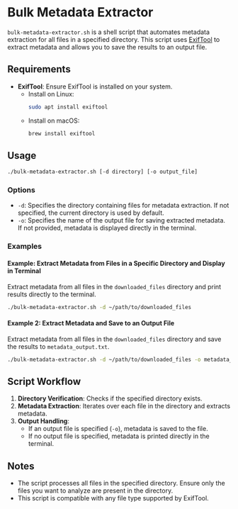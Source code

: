 # Bulk Metadata Extractor

`bulk-metadata-extractor.sh` is a shell script that automates metadata extraction for all files in a specified directory. This script uses [ExifTool](https://exiftool.org/) to extract metadata and allows you to save the results to an output file.

## Requirements

- **ExifTool**: Ensure ExifTool is installed on your system.
  - Install on Linux:
    ```bash
    sudo apt install exiftool
    ```
  - Install on macOS:
    ```bash
    brew install exiftool
    ```

## Usage

```bash
./bulk-metadata-extractor.sh [-d directory] [-o output_file]
```

### Options
- `-d`: Specifies the directory containing files for metadata extraction. If not specified, the current directory is used by default.
- `-o`: Specifies the name of the output file for saving extracted metadata. If not provided, metadata is displayed directly in the terminal.

### Examples

#### Example: Extract Metadata from Files in a Specific Directory and Display in Terminal
Extract metadata from all files in the `downloaded_files` directory and print results directly to the terminal.

```bash
./bulk-metadata-extractor.sh -d ~/path/to/downloaded_files
```

#### Example 2: Extract Metadata and Save to an Output File
Extract metadata from all files in the `downloaded_files` directory and save the results to `metadata_output.txt`.

```bash
./bulk-metadata-extractor.sh -d ~/path/to/downloaded_files -o metadata_output.txt
```

## Script Workflow

1. **Directory Verification**: Checks if the specified directory exists.
2. **Metadata Extraction**: Iterates over each file in the directory and extracts metadata.
3. **Output Handling**:
   - If an output file is specified (`-o`), metadata is saved to the file.
   - If no output file is specified, metadata is printed directly in the terminal.

## Notes
- The script processes all files in the specified directory. Ensure only the files you want to analyze are present in the directory.
- This script is compatible with any file type supported by ExifTool.
